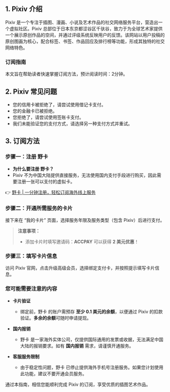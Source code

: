 ## 1. Pixiv 介绍

Pixiv 是一个专注于插图、漫画、小说及艺术作品的社交网络服务平台，营造出一个虚拟社区。Pixiv 总部位于日本东京都涩谷区千驮谷，致力于为全球艺术家提供一个展示原创作品的空间，并通过评级系统反映用户的反馈。该网站以用户投稿的原创图画为核心，配合标签、书签、作品回应及排行榜等功能，形成其独特的社交网络特色。

### 订阅指南
本文旨在帮助读者快速掌握订阅方法，预计阅读时间：2分钟。

## 2. Pixiv 常见问题

- 您的信用卡被拒绝了，请尝试使用借记卡支付。
- 您的金融卡已被拒绝。
- 您拒绝了，请尝试使用签账卡支付。
- 我们未能验证您的支付方式，请选择另一种支付方式并重试。

## 3. 订阅方法

### 步骤一：注册 野卡

- **为什么要注册 野卡？**
- Pixiv 不为中国大陆提供直接服务，无法使用国内支付手段进行购买，因此需要注册一张可以支付的虚拟卡。

👉 [野卡 | 一分钟注册，轻松订阅海外线上服务](https://bit.ly/bewildcard)

### 步骤二：开通所需服务的卡片

接下来在 “我的卡片” 页面，选择服务年限及服务类型（包含 Pixiv）后进行支付。

> **注意事项：**
> - 添加卡片时填写邀请码：**ACCPAY** 可以获得 **2 美元优惠**！

### 步骤三：填写卡片信息

访问 Pixiv 官网，点击升级高级会员，选择绑定支付卡，并按照提示填写卡片信息。

### 您可能需要注意的内容

- **卡片验证**
  - 绑定前，野卡 的账户需预存 **至少 0.1 美元的余额**，以便通过 Pixiv 的扣款验证。**多余的余额**可随时申请提现。
  
- **国内报销**
  - 野卡 是一家海外实体公司，仅提供国际通用的发票或收据，无法满足中国大陆的报销要求。如有 **国内报销** 需求，请谨慎开通服务。

- **客服服务限制**
  - 由于稳定性问题，野卡 已停止提供海外手机号注册服务。如果您计划使用此功能，建议不要开通会员服务。

通过本指南，相信您能顺利完成 Pixiv 的订阅，享受优质的插图艺术作品。